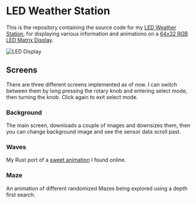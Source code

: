 # LED Weather Station

This is the repository containing the source code for my [LED Weather Station](https://silven.no/posts/58-led-display.html), for displaying various information and animations on a [64x32 RGB LED Matrix Display](https://www.adafruit.com/product/2279).

![LED Display](https://silven.no/images/led_display.png)

## Screens
There are three different screens implemented as of now. I can switch between them by long pressing the rotary knob and entering select mode, then turning the knob. Click again to exit select mode.

### Background
The main screen, downloads a couple of images and downsizes them, then you can change background image and see the sensor data scroll past.

### Waves
My Rust port of a [sweet animation](https://www.reddit.com/r/raspberry_pi/comments/hxlk9c/comment/fz8we4u) I found online.

### Maze
An animation of different randomized Mazes being explored using a depth first search.

